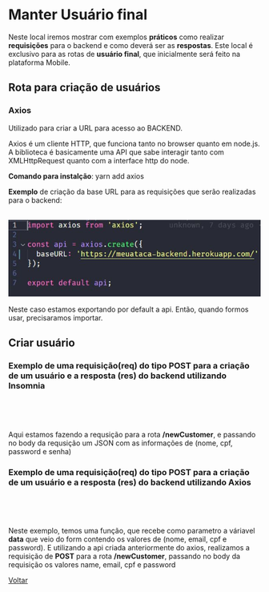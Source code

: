 # Manter Usuário final

Neste local iremos mostrar com exemplos **práticos** como realizar **requisições** para o backend e como deverá ser as **respostas**. Este local é exclusivo para as rotas de **usuário final**, que inicialmente será feito na plataforma Mobile.

## Rota para criação de usuários

### Axios

Utilizado para criar a URL para acesso ao BACKEND.

Axios é um cliente HTTP, que funciona tanto no browser quanto em node.js. A biblioteca é basicamente uma API que sabe interagir tanto com XMLHttpRequest quanto com a interface http do node.

**Comando para instalção**: yarn add axios

**Exemplo** de criação da base URL para as requisições que serão realizadas para o backend:

<br/>

<img src="https://github.com/vitorruann/MeuAtaca-BackEnd/blob/master/Info/userCustomer/axios.JPG"/>


Neste caso estamos exportando por default a api. Então, quando formos usar, precisaramos importar.

## Criar usuário
### Exemplo de uma requisição(req) do tipo **POST** para a criação de um usuário e a resposta (res) do backend utilizando Insomnia

<br/>

[](InsominiaReqRes.JPG)

<br/>

Aqui estamos fazendo a requsição para a rota **/newCustomer**, e passando no body da requsição um JSON com as informações de (nome, cpf, password e senha)

### Exemplo de uma requisição(req) do tipo **POST** para a criação de um usuário e a resposta (res) do backend utilizando Axios

<br/>

[](RequiPostCriar.JPG)

<br/>

Neste exemplo, temos uma função, que recebe como parametro a váriavel **data** que veio do form contendo os valores de (nome, email, cpf e password). E utilizando a api criada anteriormente do axios, realizamos a requisição de **POST** para a rota **/newCustomer**, passando no body da requisição os valores name, email, cpf e password

[Voltar](../../README.md)
